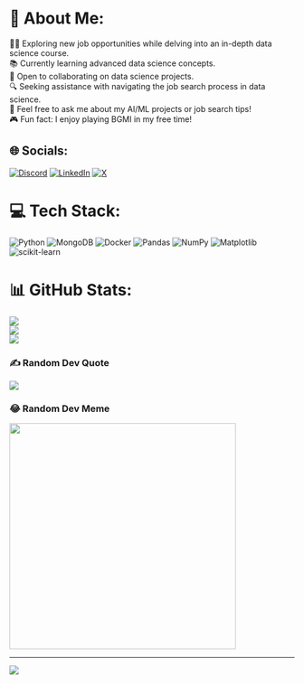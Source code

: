 # 💫 About Me:
👩‍💼 Exploring new job opportunities while delving into an in-depth data science course.<br>📚 Currently learning advanced data science concepts.<br>🤝 Open to collaborating on data science projects.<br>🔍 Seeking assistance with navigating the job search process in data science.<br>💬 Feel free to ask me about my AI/ML projects or job search tips!<br>🎮 Fun fact: I enjoy playing BGMI in my free time!


## 🌐 Socials:
[![Discord](https://img.shields.io/badge/Discord-%237289DA.svg?logo=discord&logoColor=white)](https://discord.gg/https://discord.gg/87FTU2dhTM) [![LinkedIn](https://img.shields.io/badge/LinkedIn-%230077B5.svg?logo=linkedin&logoColor=white)](https://www.linkedin.com/in/d-krishnachaitanya/) [![X](https://img.shields.io/badge/X-black.svg?logo=X&logoColor=white)](https://twitter.com/Krishhh1999) 

# 💻 Tech Stack:
![Python](https://img.shields.io/badge/python-3670A0?style=for-the-badge&logo=python&logoColor=ffdd54) ![MongoDB](https://img.shields.io/badge/MongoDB-%234ea94b.svg?style=for-the-badge&logo=mongodb&logoColor=white) ![Docker](https://img.shields.io/badge/docker-%230db7ed.svg?style=for-the-badge&logo=docker&logoColor=white) ![Pandas](https://img.shields.io/badge/pandas-%23150458.svg?style=for-the-badge&logo=pandas&logoColor=white) ![NumPy](https://img.shields.io/badge/numpy-%23013243.svg?style=for-the-badge&logo=numpy&logoColor=white) ![Matplotlib](https://img.shields.io/badge/Matplotlib-%23ffffff.svg?style=for-the-badge&logo=Matplotlib&logoColor=black) ![scikit-learn](https://img.shields.io/badge/scikit--learn-%23F7931E.svg?style=for-the-badge&logo=scikit-learn&logoColor=white)
# 📊 GitHub Stats:
![](https://github-readme-stats.vercel.app/api?username=Krishnachaitanya-dev&theme=slateorange&hide_border=false&include_all_commits=false&count_private=false)<br/>
![](https://github-readme-streak-stats.herokuapp.com/?user=Krishnachaitanya-dev&theme=slateorange&hide_border=false)<br/>
![](https://github-readme-stats.vercel.app/api/top-langs/?username=Krishnachaitanya-dev&theme=slateorange&hide_border=false&include_all_commits=false&count_private=false&layout=compact)

### ✍️ Random Dev Quote
![](https://quotes-github-readme.vercel.app/api?type=horizontal&theme=radical)

### 😂 Random Dev Meme
<img src='https://randommeme-five.vercel.app/' style="height: 400px;"/>

---
[![](https://visitcount.itsvg.in/api?id=Krishnachaitanya-dev&icon=0&color=0)](https://visitcount.itsvg.in)

<!-- Proudly created with GPRM ( https://gprm.itsvg.in ) -->

